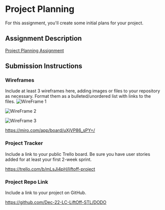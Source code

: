 # Project Planning
For this assignment, you'll create some initial plans for your project.

## Assignment Description
[Project Planning Assignment](https://education.launchcode.org/liftoff/modules/assignments/project-planning)

## Submission Instructions

### Wireframes

Include at least 3 wireframes here, adding images or files to your repository as necessary. Format them as a bulleted/unordered list with links to the files.
![WireFrame 1](https://user-images.githubusercontent.com/108894195/207899540-deaa18d6-a06d-456f-98de-09d4cd9377a5.JPG)

![WireFrame 2](https://user-images.githubusercontent.com/108894195/207899577-4662ba27-2195-4742-b00b-efbe453816cd.JPG)

![WireFrame 3](https://user-images.githubusercontent.com/108894195/207899611-fb8b886f-2f9f-4994-a7c3-cec11112952d.JPG)

https://miro.com/app/board/uXjVP86_sPY=/

### Project Tracker

Include a link to your public Trello board. Be sure you have user stories added for at least your first 2-week sprint.

https://trello.com/b/mLsJi4pH/liftoff-project

### Project Repo Link

Include a link to your project on GitHub.

https://github.com/Dec-22-LC-LiftOff-STL/DODO
